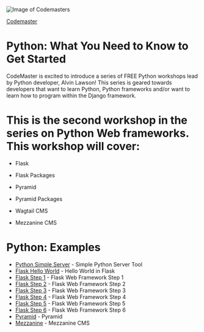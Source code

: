 ![Image of Codemasters](http://www.codemaster.nyc/uploads/4/8/4/6/48467487/1425663631.png)

[Codemaster]

# Python: What You Need to Know to Get Started

CodeMaster is excited to introduce a series of FREE Python workshops lead by Python developer, Alvin Lawson! This series is geared towards developers that want to learn Python, Python frameworks and/or want to learn how to program within the Django framework. 

# This is the second workshop in the series on Python Web frameworks. This workshop will cover: 

* Flask

* Flask Packages

* Pyramid

* Pyramid Packages

* Wagtail CMS 

* Mezzanine CMS 

# Python: Examples
* [Python Simple Server] - Simple Python Server Tool
* [Flask Hello World] - Hello World in Flask
* [Flask Step 1] - Flask Web Framework Step 1
* [Flask Step 2] - Flask Web Framework Step 2
* [Flask Step 3] - Flask Web Framework Step 3
* [Flask Step 4] - Flask Web Framework Step 4
* [Flask Step 5] - Flask Web Framework Step 5
* [Flask Step 6] - Flask Web Framework Step 6
* [Pyramid] - Pyramid
* [Mezzanine] - Mezzanine CMS

[Codemaster]:http://www.codemaster.nyc/

[Python Simple Server]:https://github.com/al11588/PythonWorkshopDay2/tree/master/example1

[Flask Hello World]:https://github.com/al11588/PythonWorkshopDay2/tree/master/example2

[Flask Step 1]:https://github.com/al11588/PythonWorkshopDay2/tree/master/example3
[Flask Step 2]:https://github.com/al11588/PythonWorkshopDay2/tree/master/example4
[Flask Step 3]:https://github.com/al11588/PythonWorkshopDay2/tree/master/example5
[Flask Step 4]:https://github.com/al11588/PythonWorkshopDay2/tree/master/example6
[Flask Step 5]:https://github.com/al11588/PythonWorkshopDay2/tree/master/example7
[Flask Step 6]:https://github.com/al11588/PythonWorkshopDay2/tree/master/example8
[Pyramid]:https://github.com/al11588/PythonWorkshopDay2/tree/master/example9
[Mezzanine]:https://github.com/al11588/PythonWorkshopDay2/tree/master/example10

